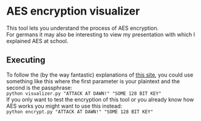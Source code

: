 # AES encryption visualizer
This tool lets you understand the process of AES encryption.  
For germans it may also be interesting to view my presentation with which I explained AES at school.
  
## Executing
To follow the (by the way fantastic) explanations of [this site](http://www.moserware.com/2009/09/stick-figure-guide-to-advanced.html),
you could use something like this where the first parameter is your plaintext and the second is the passphrase:  
`python visualizer.py "ATTACK AT DAWN!" "SOME 128 BIT KEY"`  
If you only want to test the encryption of this tool or you already know how AES works you might want to use this instead:  
`python encrypt.py "ATTACK AT DAWN!" "SOME 128 BIT KEY"`  